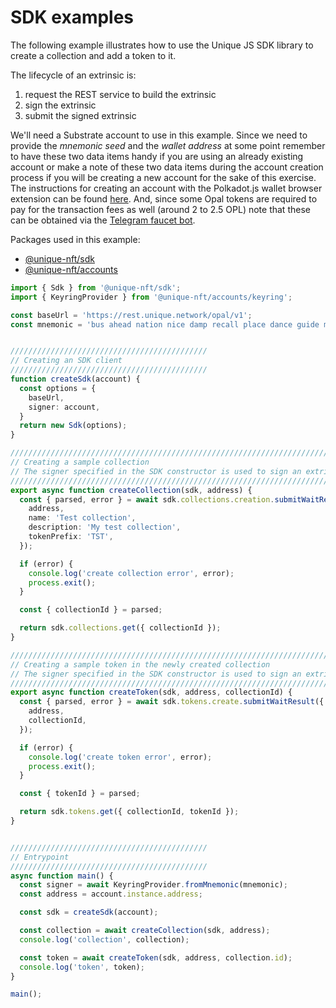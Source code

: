 # SDK examples

The following example illustrates how to use the Unique JS SDK library to create a collection and add a token to it.

The lifecycle of an extrinsic is:

1. request the REST service to build the extrinsic
2. sign the extrinsic
3. submit the signed extrinsic

 We'll need a Substrate account to use in this example. Since we need to provide the *mnemonic seed* and the *wallet address* at some point remember to have these two data items handy if you are using an already existing account or make a note of these two data items during the account creation process if you will be creating a new account for the sake of this exercise. The instructions for creating an account with the Polkadot.js wallet browser extension can be found [here](/sdk-guides/createAccount). And, since some Opal tokens are required to pay for the transaction fees as well (around 2 to 2.5 OPL) note that these can be obtained via the [Telegram faucet bot](https://t.me/unique2faucet_opal_bot).

Packages used in this example:

- [@unique-nft/sdk](https://www.npmjs.com/package/@unique-nft/sdk)
- [@unique-nft/accounts](https://www.npmjs.com/package/@unique-nft/accounts)

```ts
import { Sdk } from '@unique-nft/sdk';
import { KeyringProvider } from '@unique-nft/accounts/keyring';

const baseUrl = 'https://rest.unique.network/opal/v1';
const mnemonic = 'bus ahead nation nice damp recall place dance guide media clap language';


////////////////////////////////////////////
// Creating an SDK client
////////////////////////////////////////////
function createSdk(account) {
  const options = {
    baseUrl,
    signer: account,
  }
  return new Sdk(options);
}

////////////////////////////////////////////////////////////////////////////
// Creating a sample collection
// The signer specified in the SDK constructor is used to sign an extrinsic
////////////////////////////////////////////////////////////////////////////
export async function createCollection(sdk, address) {
  const { parsed, error } = await sdk.collections.creation.submitWaitResult({
    address,
    name: 'Test collection',
    description: 'My test collection',
    tokenPrefix: 'TST',
  });

  if (error) {
    console.log('create collection error', error);
    process.exit();
  }

  const { collectionId } = parsed;

  return sdk.collections.get({ collectionId });
}

////////////////////////////////////////////////////////////////////////////
// Creating a sample token in the newly created collection
// The signer specified in the SDK constructor is used to sign an extrinsic
////////////////////////////////////////////////////////////////////////////
export async function createToken(sdk, address, collectionId) {
  const { parsed, error } = await sdk.tokens.create.submitWaitResult({
    address,
    collectionId,
  });

  if (error) {
    console.log('create token error', error);
    process.exit();
  }

  const { tokenId } = parsed;

  return sdk.tokens.get({ collectionId, tokenId });
}


////////////////////////////////////////////
// Entrypoint 
////////////////////////////////////////////
async function main() {
  const signer = await KeyringProvider.fromMnemonic(mnemonic);
  const address = account.instance.address;

  const sdk = createSdk(account);

  const collection = await createCollection(sdk, address);
  console.log('collection', collection);

  const token = await createToken(sdk, address, collection.id);
  console.log('token', token);
}

main();
```
